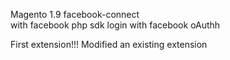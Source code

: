   Magento 1.9 facebook-connect  
with facebook php sdk login with facebook oAuthh

First extension!!! Modified an existing extension 
